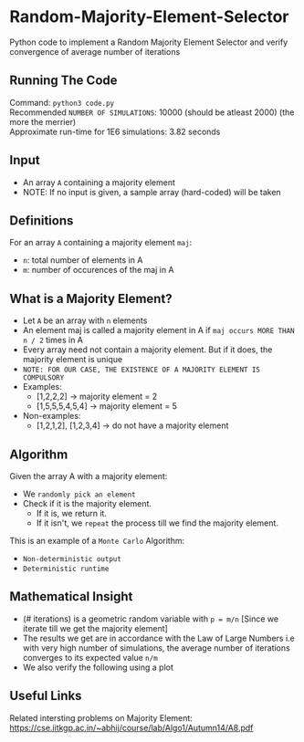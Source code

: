 # Random-Majority-Element-Selector

Python code to implement a Random Majority Element Selector and verify convergence of average number of iterations<br />
   
## **Running The Code** <br />
Command: ```python3 code.py``` <br />
Recommended ```NUMBER OF SIMULATIONS```: 10000 (should be atleast 2000) (the more the merrier) <br />
Approximate run-time for 1E6 simulations: 3.82 seconds <br />

## Input <br />
- An array ```A``` containing a majority element <br />
- NOTE: If no input is given, a sample array (hard-coded) will be taken <br />

## Definitions <br />
For an array ```A``` containing a majority element ```maj```: <br />
- ```n```: total number of elements in A <br />
- ```m```: number of occurences of the maj in A <br />

## What is a Majority Element? <br />
- Let ```A``` be an array with ```n``` elements<br />
- An element maj is called a majority element in A if ```maj occurs MORE THAN n / 2``` times in A<br />
- Every array need not contain a majority element. But if it does, the majority element is unique <br />
- ``` NOTE: FOR OUR CASE, THE EXISTENCE OF A MAJORITY ELEMENT IS COMPULSORY ```  <br />
- Examples: 
  - [1,2,2,2] -> majority element = 2
  - [1,5,5,5,4,5,4] -> majority element = 5 <br />
- Non-examples: 
  - [1,2,1,2], [1,2,3,4] -> do not have a majority element <br />
   
## Algorithm <br />
Given the array A with a majority element: <br />
- We ```randomly pick an element```<br />
- Check if it is the majority element. <br />
  - If it is, we return it. <br />
  - If it isn't, we ```repeat``` the process till we find the majority element. <br />
 
This is an example of a ```Monte Carlo``` Algorithm:
- ```Non-deterministic output```
- ```Deterministic runtime```

## Mathematical Insight <br />
- (# iterations) is a geometric random variable with ```p = m/n``` [Since we iterate till we get the majority element] <br />
- The results we get are in accordance with the Law of Large Numbers 
i.e with very high number of simulations, the average number of iterations converges to its expected value ```n/m``` <br />
- We also verify the following using a plot<br />
   
## Useful Links <br />
Related intersting problems on Majority Element: https://cse.iitkgp.ac.in/~abhij/course/lab/Algo1/Autumn14/A8.pdf <br />
   
